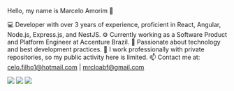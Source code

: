 Hello, my name is Marcelo Amorim 👋

💻 Developer with over 3 years of experience, proficient in React, Angular, Node.js, Express.js, and NestJS.
⚙️ Currently working as a Software Product and Platform Engineer at Accenture Brazil.
🚀 Passionate about technology and best development practices.
📌 I work professionally with private repositories, so my public activity here is limited.
📫 Contact me at: celo.filho1@hotmail.com | mrcloabf@gmail.com
 
<div> 
  <a href="https://instagram.com/marceloabf1" target="_blank"><img src="https://img.shields.io/badge/-Instagram-%23a658b8?style=for-the-badge&logo=instagram&logoColor=white" target="_blank"></a>
  <a href = "mailto:celo.filho1@hotmail.com"><img src="https://img.shields.io/badge/Gmail-D14836?style=for-the-badge&logo=gmail&logoColor=white" target="_blank"></a>
  <a href="https://www.linkedin.com/in/marcelo-barbosa-a23a9020b/" target="_blank"><img src="https://img.shields.io/badge/-LinkedIn-%230077B5?style=for-the-badge&logo=linkedin&logoColor=white" target="_blank"></a> 
</div>
